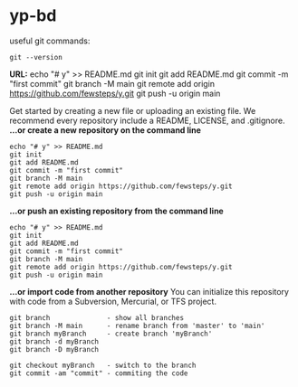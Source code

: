 # yp-bd

useful git commands:
```terminal
git --version
```

**URL:**
echo "# y" >> README.md
git init
git add README.md
git commit -m "first commit"
git branch -M main
git remote add origin https://github.com/fewsteps/y.git
git push -u origin main

Get started by creating a new file or uploading an existing file. We recommend every repository include a README, LICENSE, and .gitignore.
**…or create a new repository on the command line**
```terminal
echo "# y" >> README.md
git init
git add README.md
git commit -m "first commit"
git branch -M main
git remote add origin https://github.com/fewsteps/y.git
git push -u origin main
```
**…or push an existing repository from the command line**
```terminal
echo "# y" >> README.md
git init
git add README.md
git commit -m "first commit"
git branch -M main
git remote add origin https://github.com/fewsteps/y.git
git push -u origin main
```
**…or import code from another repository**
You can initialize this repository with code from a Subversion, Mercurial, or TFS project.

```console
git branch              - show all branches
git branch -M main      - rename branch from 'master' to 'main'
git branch myBranch     - create branch 'myBranch'
git branch -d myBranch
git branch -D myBranch

git checkout myBranch   - switch to the branch
git commit -am "commit" - commiting the code
```